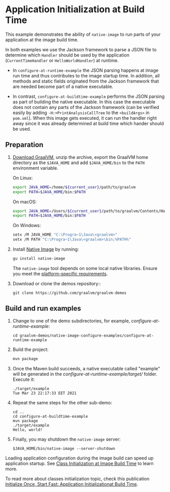 # Application Initialization at Build Time

This example demonstrates the ability of `native-image` to run parts of your application at the image build time.

In both examples we use the Jackson framework to parse a JSON file to determine which `Handler` should be used by the application (`CurrentTimeHandler` or `HelloWorldHandler`) at runtime.

* In `configure-at-runtime-example` the JSON parsing happens at image run time
  and thus contributes to the image startup time. In addition, all methods and
  static fields originated from the Jackson framework that are needed become part
  of a native executable.

* In contrast, `configure-at-buildtime-example` performs the JSON parsing as
  part of building the native executable. In this case the executable does not contain any parts
  of the Jackson framework (can be verified easily by adding
  `-H:+PrintAnalysisCallTree` to the `<buildArgs>` in `pom.xml`).  When this
  image gets executed, it can run the handler right away since it was already
  determined at build time which hander should be used.

## Preparation

1. [Download GraalVM](https://www.graalvm.org/downloads/), unzip the archive, export the GraalVM home directory as the `$JAVA_HOME` and add `$JAVA_HOME/bin` to the `PATH` environment variable.

    On Linux:
    ```bash
    export JAVA_HOME=/home/${current_user}/path/to/graalvm
    export PATH=$JAVA_HOME/bin:$PATH
    ```
    On macOS:
    ```bash
    export JAVA_HOME=/Users/${current_user}/path/to/graalvm/Contents/Home
    export PATH=$JAVA_HOME/bin:$PATH
    ```
    On Windows:
    ```bash
    setx /M JAVA_HOME "C:\Progra~1\Java\<graalvm>"
    setx /M PATH "C:\Progra~1\Java\<graalvm>\bin;%PATH%"
    ```

2. Install [Native Image](https://www.graalvm.org/dev/reference-manual/native-image/#install-native-image) by running:
    ```bash
    gu install native-image
    ```

    The `native-image` tool depends on some local native libraries. Ensure you meet the [platform-specific requirements](https://www.graalvm.org/dev/reference-manual/native-image/#prerequisites).

3. Download or clone the demos repository::
    ```
    git clone https://github.com/graalvm/graalvm-demos
    ```

## Build and run examples

1. Change to one of the demo subdirectories, for example, _configure-at-runtime-example_:
    ```
    cd graalvm-demos/native-image-configure-examples/configure-at-runtime-example
    ```
2. Build the project:
    ```bash
    mvn package
    ```
3. Once the Maven build succeeds, a native executable called "example" will be generated in the _configure-at-runtime-example/target/_ folder. Execute it:
    ```
    ./target/example
    Tue Mar 23 22:17:33 EET 2021
    ```
4. Repeat the same steps for the other sub-demo:
    ```
    cd ..
    cd configure-at-buildtime-example
    mvn package
    ./target/example
    Hello, world!
    ```
5. Finally, you may shutdown the `native-image` server:
    ```
    $JAVA_HOME/bin/native-image --server-shutdown
    ```

Loading application configuration during the image build can speed up application startup. See [Class Initialization at Image Build Time](https://www.graalvm.org/dev/reference-manual/native-image/optimizations-and-performance/ClassInitialization/) to learn more. 

To read more about classes initialization topic, check this publication [Initialize Once, Start Fast: Application Initializationat Build Time](http://www.christianwimmer.at/Publications/Wimmer19a/Wimmer19a.pdf).
